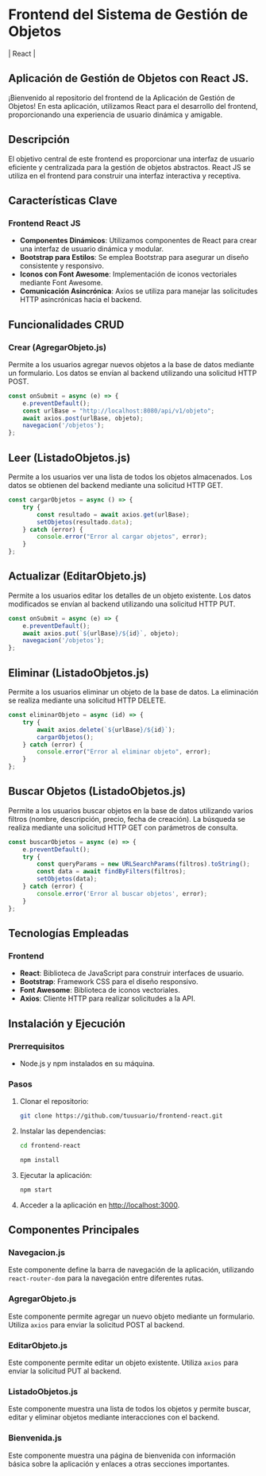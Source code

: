 # Frontend del Sistema de Gestión de Objetos 

| React |

## Aplicación de Gestión de Objetos con React JS.

¡Bienvenido al repositorio del frontend de la Aplicación de Gestión de Objetos! En esta aplicación, utilizamos React para el desarrollo del frontend, proporcionando una experiencia de usuario dinámica y amigable.

## Descripción

El objetivo central de este frontend es proporcionar una interfaz de usuario eficiente y centralizada para la gestión de objetos abstractos. React JS se utiliza en el frontend para construir una interfaz interactiva y receptiva.

## Características Clave

### Frontend React JS
- **Componentes Dinámicos**: Utilizamos componentes de React para crear una interfaz de usuario dinámica y modular.
- **Bootstrap para Estilos**: Se emplea Bootstrap para asegurar un diseño consistente y responsivo.
- **Iconos con Font Awesome**: Implementación de iconos vectoriales mediante Font Awesome.
- **Comunicación Asincrónica**: Axios se utiliza para manejar las solicitudes HTTP asincrónicas hacia el backend.

## Funcionalidades CRUD

### Crear (AgregarObjeto.js)
Permite a los usuarios agregar nuevos objetos a la base de datos mediante un formulario. Los datos se envían al backend utilizando una solicitud HTTP POST.

```javascript
const onSubmit = async (e) => {
    e.preventDefault();
    const urlBase = "http://localhost:8080/api/v1/objeto";
    await axios.post(urlBase, objeto);
    navegacion('/objetos');
};
```

## Leer (ListadoObjetos.js)
Permite a los usuarios ver una lista de todos los objetos almacenados. Los datos se obtienen del backend mediante una solicitud HTTP GET.

```javascript
const cargarObjetos = async () => {
    try {
        const resultado = await axios.get(urlBase);
        setObjetos(resultado.data);
    } catch (error) {
        console.error("Error al cargar objetos", error);
    }
};
```

## Actualizar (EditarObjeto.js)
Permite a los usuarios editar los detalles de un objeto existente. Los datos modificados se envían al backend utilizando una solicitud HTTP PUT.

```javascript
const onSubmit = async (e) => {
    e.preventDefault();
    await axios.put(`${urlBase}/${id}`, objeto);
    navegacion('/objetos');
};
```

## Eliminar (ListadoObjetos.js)
Permite a los usuarios eliminar un objeto de la base de datos. La eliminación se realiza mediante una solicitud HTTP DELETE.

```javascript
const eliminarObjeto = async (id) => {
    try {
        await axios.delete(`${urlBase}/${id}`);
        cargarObjetos();
    } catch (error) {
        console.error("Error al eliminar objeto", error);
    }
};
```
## Buscar Objetos (ListadoObjetos.js)

Permite a los usuarios buscar objetos en la base de datos utilizando varios filtros (nombre, descripción, precio, fecha de creación). La búsqueda se realiza mediante una solicitud HTTP GET con parámetros de consulta.

```javascript
const buscarObjetos = async (e) => {
    e.preventDefault();
    try {
        const queryParams = new URLSearchParams(filtros).toString();
        const data = await findByFilters(filtros);
        setObjetos(data);
    } catch (error) {
        console.error('Error al buscar objetos', error);
    }
};
```

## Tecnologías Empleadas

### Frontend
- **React**: Biblioteca de JavaScript para construir interfaces de usuario.
- **Bootstrap**: Framework CSS para el diseño responsivo.
- **Font Awesome**: Biblioteca de iconos vectoriales.
- **Axios**: Cliente HTTP para realizar solicitudes a la API.

## Instalación y Ejecución

### Prerrequisitos
- Node.js y npm instalados en su máquina.

### Pasos
1. Clonar el repositorio:
    ```bash
    git clone https://github.com/tuusuario/frontend-react.git
    ```

2. Instalar las dependencias:
    ```bash
    cd frontend-react
    
    npm install
    ```

3. Ejecutar la aplicación:
    ```bash
    npm start
    ```

4. Acceder a la aplicación en [http://localhost:3000](http://localhost:3000).


## Componentes Principales

### Navegacion.js
Este componente define la barra de navegación de la aplicación, utilizando `react-router-dom` para la navegación entre diferentes rutas.

### AgregarObjeto.js
Este componente permite agregar un nuevo objeto mediante un formulario. Utiliza `axios` para enviar la solicitud POST al backend.

### EditarObjeto.js
Este componente permite editar un objeto existente. Utiliza `axios` para enviar la solicitud PUT al backend.

### ListadoObjetos.js
Este componente muestra una lista de todos los objetos y permite buscar, editar y eliminar objetos mediante interacciones con el backend.

### Bienvenida.js
Este componente muestra una página de bienvenida con información básica sobre la aplicación y enlaces a otras secciones importantes.
